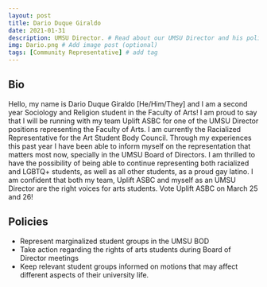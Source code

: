 ```yaml
---
layout: post
title: Dario Duque Giraldo
date: 2021-01-31
description: UMSU Director. # Read about our UMSU Director and his policies
img: Dario.png # Add image post (optional)
tags: [Community Representative] # add tag
---
```

## Bio
Hello, my name is Dario Duque Giraldo [He/Him/They] and I am a second year Sociology and Religion student in the Faculty of Arts! I am proud to say that I will be running with my team Uplift ASBC for one of the UMSU Director positions representing the Faculty of Arts. I am currently the Racialized Representative for the Art Student Body Council. 
Through my experiences this past year I have been able to inform myself on the representation that matters most now, specially in the UMSU Board of Directors. I am thrilled to have the possibility of being able to continue representing both racialized and LGBTQ+ students, as well as all other students, as a proud gay latino. 
I am confident that both my team, Uplift ASBC and myself as an UMSU Director are the right voices for arts students. 
Vote Uplift ASBC on March 25 and 26!

## Policies

- Represent marginalized student groups in the UMSU BOD
- Take action regarding the rights of arts students during Board of Director meetings 
- Keep relevant student groups informed on motions that may affect different aspects of their university life.
